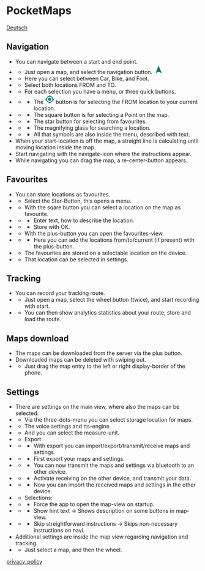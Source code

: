 # PocketMaps

[Deutsch](https://github.com/junjunguo/PocketMaps/blob/master/documentation/index-de.md)

## Navigation
- You can navigate between a start and end point.
- - Just open a map, and select the navigation button. ![](../PocketMaps/app/src/main/res/drawable-mdpi/ic_navigation_black_24dp.png)
- - Here you can select between Car, Bike, and Foot.
- - Select both locations FROM and TO.
- - For each selection you have a menu, or three quick buttons.
- - - The ![](../PocketMaps/app/src/main/res/drawable-mdpi/ic_my_location_dark_24dp.png) button is for selecting the FROM location to your current location.
- - - The square button is for selecting a Point on the map.
- - - The star button for selecting from favourites.
- - - The magnifying glass for searching a location.
- - - All that symbols are also inside the menu, described with text.
- When your start-location is off the map, a straight line is calculating until moving location inside the map.
- Start navigating with the navigate-icon where the instructions appear.
- While navigating you can drag the map, a re-center-button appears.

## Favourites
- You can store locations as favourites.
- - Select the Star-Button, this opens a menu.
- - With the sqare button you can select a location on the map as favourite.
- - - Enter text, how to describe the location.
- - - Store with OK.
- - With the plus-button you can open the favourites-view.
- - - Here you can add the locations from/to/current (if present) with the plus-button.
- - The favourites are stored on a selectable location on the device.
- - That location can be selected in settings.

## Tracking
- You can record your tracking route.
- - Just open a map, select the wheel button (twice), and start recording with start.
- - You can then show analytics statistics about your route, store and load the route.

## Maps download
- The maps can be downloaded from the server via the plus button.
- Downloaded maps can be deleted with swiping out.
- - Just drag the map entry to the left or right display-border of the phone.

## Settings
- There are settings on the main view, where also the maps can be selected.
- - Via the three-dots-menu you can select storage location for maps.
- - The voice settings and tts-engine.
- - And you can select the measure-unit.
- - Export:
- - - With export you can import/export/transmit/receive maps and settings.
- - - First export your maps and settings.
- - - You can now transmit the maps and settings via bluetooth to an other device.
- - - Activate receiving on the other device, and transmit your data.
- - - Now you can import the received maps and settings in the other device.
- - Selections:
- - - Force the app to open the map-view on startup.
- - - Show hint text -> Shows description on some buttons in map-view.
- - - Skip streightforward instructions -> Skips non-necessary instructions on navi.
- Additional settings are inside the map view regarding navigation and tracking.
- - Just select a map, and then the wheel.

[privacy_policy](https://github.com/junjunguo/PocketMaps/blob/master/documentation/privacy_policy.md)
